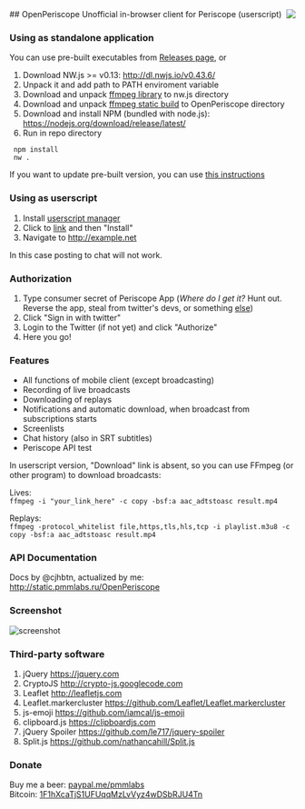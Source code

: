 <img align="right" src="https://raw.githubusercontent.com/Pmmlabs/OpenPeriscope/master/images/openperiscope.png">
## OpenPeriscope
Unofficial in-browser client for Periscope (userscript)

### Using as standalone application

You can use pre-built executables from [Releases page](https://github.com/Pmmlabs/OpenPeriscope/releases), or 

1. Download NW.js >= v0.13: http://dl.nwjs.io/v0.43.6/
1. Unpack it and add path to PATH enviroment variable
1. Download and unpack [ffmpeg library](https://github.com/iteufel/nwjs-ffmpeg-prebuilt/releases) to nw.js directory
1. Download and unpack [ffmpeg static build](https://ffmpeg.zeranoe.com/builds/) to OpenPeriscope directory
1. Download and install NPM (bundled with node.js): https://nodejs.org/download/release/latest/
1. Run in repo directory
```
 npm install
 nw . 
 ```
If you want to update pre-built version, you can use [this instructions](https://github.com/Pmmlabs/OpenPeriscope/wiki#how-to-update-portable-version-exe)

### Using as userscript

1. Install [userscript manager](https://greasyfork.org/help/installing-user-scripts)
1. Click to [link](https://raw.githubusercontent.com/Pmmlabs/OpenPeriscope/master/Periscope_Web_Client.user.js) and then "Install"
1. Navigate to http://example.net

In this case posting to chat will not work.

### Authorization

1. Type consumer secret of Periscope App (_Where do I get it?_ Hunt out. Reverse the app, steal from twitter's devs, or something [else](http://pastebin.com))
1. Click "Sign in with twitter"
1. Login to the Twitter (if not yet) and click "Authorize"
1. Here you go!

### Features

* All functions of mobile client (except broadcasting)
* Recording of live broadcasts
* Downloading of replays
* Notifications and automatic download, when broadcast from subscriptions starts
* Screenlists
* Chat history (also in SRT subtitles)
* Periscope API test

In userscript version, "Download" link is absent, so you can use FFmpeg (or other program) to download broadcasts:

Lives:<br>
`ffmpeg -i "your_link_here" -c copy -bsf:a aac_adtstoasc result.mp4`

Replays:<br>
`ffmpeg -protocol_whitelist file,https,tls,hls,tcp -i playlist.m3u8 -c copy -bsf:a aac_adtstoasc result.mp4`

### API Documentation

Docs by @cjhbtn, actualized by me: http://static.pmmlabs.ru/OpenPeriscope

### Screenshot

![screenshot](https://cloud.githubusercontent.com/assets/2682026/15555303/3540d09e-22d9-11e6-9934-fb84a201a0e9.png)

### Third-party software

1. jQuery https://jquery.com
1. CryptoJS http://crypto-js.googlecode.com
1. Leaflet http://leafletjs.com
1. Leaflet.markercluster https://github.com/Leaflet/Leaflet.markercluster
1. js-emoji https://github.com/iamcal/js-emoji
1. clipboard.js https://clipboardjs.com
1. jQuery Spoiler https://github.com/le717/jquery-spoiler
1. Split.js https://github.com/nathancahill/Split.js

### Donate
Buy me a beer: [paypal.me/pmmlabs](https://paypal.me/pmmlabs)<br>
Bitcoin: [1F1hXcaTjS1UFUqqMzLvVyz4wDSbRJU4Tn](bitcoin:1F1hXcaTjS1UFUqqMzLvVyz4wDSbRJU4Tn) 
